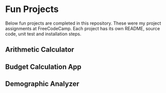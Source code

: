 # Fun Projects
Below fun projects are completed in this repository. These were my project assignments at FreeCodeCamp. Each project has its own README, source code, unit test and installation steps.

## Arithmetic Calculator
## Budget Calculation App
## Demographic Analyzer

